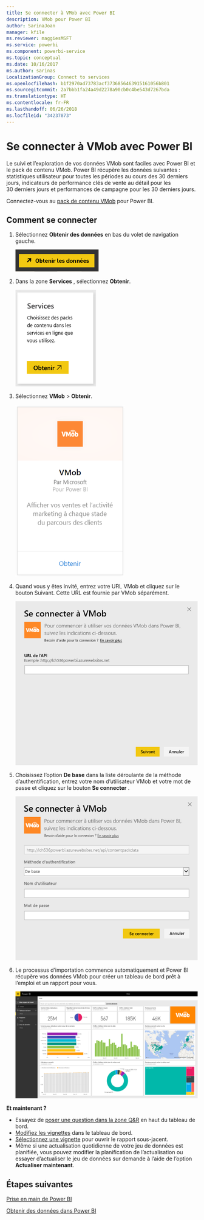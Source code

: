 ```yaml
---
title: Se connecter à VMob avec Power BI
description: VMob pour Power BI
author: SarinaJoan
manager: kfile
ms.reviewer: maggiesMSFT
ms.service: powerbi
ms.component: powerbi-service
ms.topic: conceptual
ms.date: 10/16/2017
ms.author: sarinas
LocalizationGroup: Connect to services
ms.openlocfilehash: b1f2970ad73783acf3736856463915161056b801
ms.sourcegitcommit: 2a7bbb1fa24a49d2278a90cb0c4be543d7267bda
ms.translationtype: HT
ms.contentlocale: fr-FR
ms.lasthandoff: 06/26/2018
ms.locfileid: "34237873"
---
```

# <a name="connect-to-vmob-with-power-bi"></a>Se connecter à VMob avec Power BI
Le suivi et l’exploration de vos données VMob sont faciles avec Power BI et le pack de contenu VMob. Power BI récupère les données suivantes : statistiques utilisateur pour toutes les périodes au cours des 30 derniers jours, indicateurs de performance clés de vente au détail pour les 30 derniers jours et performances de campagne pour les 30 derniers jours.

Connectez-vous au [pack de contenu VMob](https://app.powerbi.com/getdata/services/vmob) pour Power BI.

## <a name="how-to-connect"></a>Comment se connecter
1. Sélectionnez **Obtenir des données** en bas du volet de navigation gauche.
   
    ![](media/service-connect-to-vmob/getdata.png)
2. Dans la zone **Services** , sélectionnez **Obtenir**.
   
   ![](media/service-connect-to-vmob/services.png)
3. Sélectionnez **VMob** \> **Obtenir**.
   
   ![](media/service-connect-to-vmob/vmob.png)
4. Quand vous y êtes invité, entrez votre URL VMob et cliquez sur le bouton Suivant. Cette URL est fournie par VMob séparément.
   
    ![](media/service-connect-to-vmob/params.png)
5. Choisissez l’option **De base** dans la liste déroulante de la méthode d’authentification, entrez votre nom d’utilisateur VMob et votre mot de passe et cliquez sur le bouton **Se connecter** .
   
    ![](media/service-connect-to-vmob/creds.png)
6. Le processus d’importation commence automatiquement et Power BI récupère vos données VMob pour créer un tableau de bord prêt à l’emploi et un rapport pour vous.
   
   ![](media/service-connect-to-vmob/dashboard2.png)

**Et maintenant ?**

* Essayez de [poser une question dans la zone Q&R](power-bi-q-and-a.md) en haut du tableau de bord.
* [Modifiez les vignettes](service-dashboard-edit-tile.md) dans le tableau de bord.
* [Sélectionnez une vignette](service-dashboard-tiles.md) pour ouvrir le rapport sous-jacent.
* Même si une actualisation quotidienne de votre jeu de données est planifiée, vous pouvez modifier la planification de l’actualisation ou essayer d’actualiser le jeu de données sur demande à l’aide de l’option **Actualiser maintenant**.

## <a name="next-steps"></a>Étapes suivantes
[Prise en main de Power BI](service-get-started.md)

[Obtenir des données dans Power BI](service-get-data.md)


